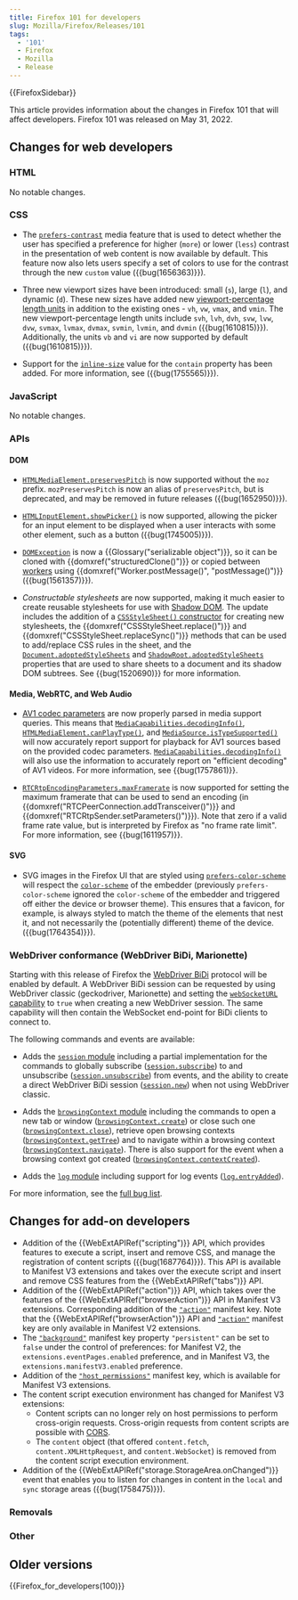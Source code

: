 ```yaml
---
title: Firefox 101 for developers
slug: Mozilla/Firefox/Releases/101
tags:
  - '101'
  - Firefox
  - Mozilla
  - Release
---
```


{{FirefoxSidebar}}

This article provides information about the changes in Firefox 101 that will affect developers. Firefox 101 was released on May 31, 2022.

## Changes for web developers

### HTML

No notable changes.

### CSS

- The [`prefers-contrast`](/en-US/docs/Web/CSS/@media/prefers-contrast) media feature that is used to detect whether the user has specified a preference for higher (`more`)  or lower (`less`) contrast in the presentation of web content is now available by default. This feature now also lets users specify a set of colors to use for the contrast through the new `custom` value ({{bug(1656363)}}).

- Three new viewport sizes have been introduced: small (`s`), large (`l`), and dynamic (`d`). These new sizes have added new [viewport-percentage length units](/en-US/docs/Web/CSS/length) in addition to the existing ones - `vh`, `vw`, `vmax`, and `vmin`. The new viewport-percentage length units include `svh`, `lvh`, `dvh`, `svw`, `lvw`, `dvw`, `svmax`, `lvmax`, `dvmax`, `svmin`, `lvmin`, and `dvmin` ({{bug(1610815)}}). Additionally, the units `vb` and `vi` are now supported by default ({{bug(1610815)}}).

- Support for the [`inline-size`](/en-US/docs/Web/CSS/contain#inline-size) value for the `contain` property has been added. For more information, see  ({{bug(1755565)}}).

### JavaScript

No notable changes.

### APIs

#### DOM

- [`HTMLMediaElement.preservesPitch`](/en-US/docs/Web/API/HTMLMediaElement/preservesPitch) is now supported without the `moz` prefix.
  `mozPreservesPitch` is now an alias of `preservesPitch`, but is deprecated, and may be removed in future releases ({{bug(1652950)}}).

- [`HTMLInputElement.showPicker()`](/en-US/docs/Web/API/HTMLInputElement/showPicker) is now supported, allowing the picker for an input element to be displayed when a user interacts with some other element, such as a button ({{bug(1745005)}}).

- [`DOMException`](/en-US/docs/Web/API/DOMException) is now a {{Glossary("serializable object")}}, so it can be cloned with {{domxref("structuredClone()")}} or copied between [workers](/en-US/docs/Web/API/Worker) using {{domxref("Worker.postMessage()", "postMessage()")}} ({{bug(1561357)}}).

- _Constructable stylesheets_ are now supported, making it much easier to create reusable stylesheets for use with [Shadow DOM](/en-US/docs/Web/Web_Components/Using_shadow_DOM).
  The update includes the addition of a [`CSSStyleSheet()` constructor](/en-US/docs/Web/API/CSSStyleSheet/CSSStyleSheet) for creating new stylesheets, the {{domxref("CSSStyleSheet.replace()")}} and {{domxref("CSSStyleSheet.replaceSync()")}} methods that can be used to add/replace CSS rules in the sheet, and the [`Document.adoptedStyleSheets`](/en-US/docs/Web/API/Document/adoptedStyleSheets) and [`ShadowRoot.adoptedStyleSheets`](/en-US/docs/Web/API/ShadowRoot/adoptedStyleSheets) properties that are used to share sheets to a document and its shadow DOM subtrees.
  See {{bug(1520690)}} for more information.

#### Media, WebRTC, and Web Audio

- [AV1 codec parameters](/en-US/docs/Web/Media/Formats/codecs_parameter#av1) are now properly parsed in media support queries.
  This means that [`MediaCapabilities.decodingInfo()`](/en-US/docs/Web/API/MediaCapabilities/decodingInfo), [`HTMLMediaElement.canPlayType()`](/en-US/docs/Web/API/HTMLMediaElement/canPlayType), and [`MediaSource.isTypeSupported()`](/en-US/docs/Web/API/MediaSource/isTypeSupported) will now accurately report support for playback for AV1 sources based on the provided codec parameters.
  [`MediaCapabilities.decodingInfo()`](/en-US/docs/Web/API/MediaCapabilities/decodingInfo) will also use the information to accurately report on "efficient decoding" of AV1 videos.
  For more information, see {{bug(1757861)}}.

- [`RTCRtpEncodingParameters.maxFramerate`](/en-US/docs/Web/API/RTCRtpEncodingParameters/maxFramerate) is now supported for setting the maximum framerate that can be used to send an encoding (in {{domxref("RTCPeerConnection.addTransceiver()")}} and {{domxref("RTCRtpSender.setParameters()")}}).
  Note that zero if a valid frame rate value, but is interpreted by Firefox as "no frame rate limit".
  For more information, see {{bug(1611957)}}.

#### SVG

- SVG images in the Firefox UI that are styled using [`prefers-color-scheme`](/en-US/docs/Web/CSS/@media/prefers-color-scheme) will respect the [`color-scheme`](/en-US/docs/Web/CSS/color-scheme) of the embedder (previously `prefers-color-scheme` ignored the `color-scheme` of the embedder and triggered off either the device or browser theme).
  This ensures that a favicon, for example, is always styled to match the theme of the elements that nest it, and not necessarily the (potentially different) theme of the device. ({{bug(1764354)}}).

### WebDriver conformance (WebDriver BiDi, Marionette)

Starting with this release of Firefox the [WebDriver BiDi](https://wiki.mozilla.org/WebDriver/RemoteProtocol/WebDriver_BiDi) protocol will be enabled by default. A WebDriver BiDi session can be requested by using WebDriver classic (geckodriver, Marionette) and setting the [`webSocketURL` capability](/en-US/docs/Web/WebDriver/Capabilities/webSocketUrl) to `true` when creating a new WebDriver session. The same capability will then contain the WebSocket end-point for BiDi clients to connect to.

The following commands and events are available:

- Adds the [`session` module](https://w3c.github.io/webdriver-bidi/#module-session) including a partial implementation for the commands to globally subscribe ([`session.subscribe`](https://w3c.github.io/webdriver-bidi/#command-session-subscribe)) to and unsubscribe ([`session.unsubscribe`](https://w3c.github.io/webdriver-bidi/#command-session-unsubscribe)) from events, and the ability to create a direct WebDriver BiDi session ([`session.new`](https://w3c.github.io/webdriver-bidi/#command-session-new)) when not using WebDriver classic.

- Adds the [`browsingContext` module](https://w3c.github.io/webdriver-bidi/#module-browsingContext) including the commands to open a new tab or window ([`browsingContext.create`](https://w3c.github.io/webdriver-bidi/#command-browsingContext-create)) or close such one ([`browsingContext.close`](https://w3c.github.io/webdriver-bidi/#command-browsingContext-close)), retrieve open browsing contexts ([`browsingContext.getTree`](https://w3c.github.io/webdriver-bidi/#command-browsingContext-getTree)) and to navigate within a browsing context ([`browsingContext.navigate`](https://w3c.github.io/webdriver-bidi/#command-browsingContext-navigate)). There is also support for the event when a browsing context got created ([`browsingContext.contextCreated`](https://w3c.github.io/webdriver-bidi/#event-browsingContext-contextCreated)).

- Adds the [`log` module](https://w3c.github.io/webdriver-bidi/#module-log) including support for log events ([`log.entryAdded`](https://w3c.github.io/webdriver-bidi/#event-log-entryAdded)).

For more information, see the [full bug list](https://bugzilla.mozilla.org/buglist.cgi?component=Agent&component=Marionette&component=WebDriver%20BiDi&v1=fixed&query_format=advanced&f1=cf_status_firefox101&o1=equals&product=Remote%20Protocol&product=Testing&j_top=OR&list_id=16095473&resolution=FIXED).

## Changes for add-on developers

- Addition of the {{WebExtAPIRef("scripting")}} API, which provides features to execute a script, insert and remove CSS, and manage the registration of content scripts ({{bug(1687764)}}). This API is available to Manifest V3 extensions and takes over the execute script and insert and remove CSS features from the {{WebExtAPIRef("tabs")}} API.
- Addition of the {{WebExtAPIRef("action")}} API, which takes over the features of the {{WebExtAPIRef("browserAction")}} API in Manifest V3 extensions. Corresponding addition of the [`"action"`](/en-US/docs/Mozilla/Add-ons/WebExtensions/manifest.json/action) manifest key. Note that the {{WebExtAPIRef("browserAction")}} API and [`"action"`](/en-US/docs/Mozilla/Add-ons/WebExtensions/manifest.json/browser_action) manifest key are only available in Manifest V2 extensions.
- The [`"background"`](/en-US/docs/Mozilla/Add-ons/WebExtensions/manifest.json/background) manifest key property `"persistent"` can be set to `false` under the control of preferences: for Manifest V2, the <code>extensions.eventPages.enabled</code> preference, and in Manifest V3, the <code>extensions.manifestV3.enabled</code> preference.
- Addition of the [`"host_permissions"`](/en-US/docs/Mozilla/Add-ons/WebExtensions/manifest.json/host_permissions) manifest key, which is available for Manifest V3 extensions.
- The content script execution environment has changed for Manifest V3 extensions:
  - Content scripts can no longer rely on host permissions to perform cross-origin requests. Cross-origin requests from content scripts are possible with [CORS](/en-US/docs/Web/HTTP/CORS).
  - The `content` object (that offered `content.fetch`, `content.XMLHttpRequest`, and `content.WebSocket`) is removed from the content script execution environment.
- Addition of the {{WebExtAPIRef("storage.StorageArea.onChanged")}} event that enables you to listen for changes in content in the `local` and `sync` storage areas ({{bug(1758475)}}).

### Removals

### Other

## Older versions

{{Firefox_for_developers(100)}}
